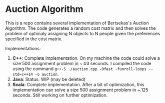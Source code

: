# Auction Algorithm

This is a repo contains several implementation of Bertsekas's Auction Algorithm. The code generates a random cost matrix and then solves the problem of optimaly assigning N objects to N people given the preferences specified in the cost matrix.

Implementations:

1.  **C++**: Complete implementation. On my machine the code could solve a size 500 assignment problem in ~.03 seconds. I compiled the code using the command `g++-5 ./auction.cpp -Ofast -funroll-loops --std=c++14 -o auction`.
2. **Java**: Status: WIP (may be deleted)
3. **Scala**: Complete implementation. After a bit of optimization, this implementation can solve a size 500 assignment problem in ~.125 seconds. Still working on further optimization. 
